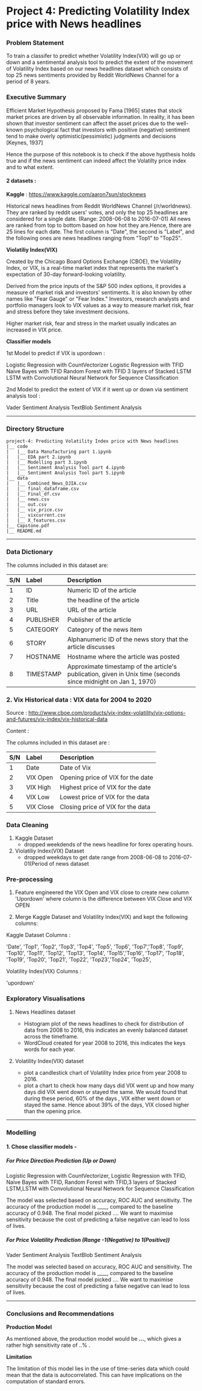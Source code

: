 # Project 4: Predicting Volatility Index price with News headlines

### Problem Statement

To train a classifer to predict whether Volatility Index(VIX) will go up or down and a sentimental analysis tool to predict the extent of the movement of Volatility Index based on our news headlines dataset which consists of top 25 news sentiments provided by Reddit WorldNews Channel for a period of 8 years. 

### Executive Summary

Efficient Market Hypothesis proposed by Fama [1965] states that stock market prices are driven by all observable information. In reality, it has been shown that investor sentiment can affect the asset prices due to the well-known psychological fact that investors with positive (negative) sentiment tend to make overly optimistic(pessimistic) judgments and decisions [Keynes, 1937]

Hence the purpose of this notebook is to check if the above hypthesis holds true and if the news sentiment can indeed affect the Volatilty price index and to what extent.

#### 2 datasets : 

**Kaggle** : https://www.kaggle.com/aaron7sun/stocknews

Historical news headlines from Reddit WorldNews Channel (/r/worldnews). They are ranked by reddit users' votes, and only the top 25 headlines are considered for a single date. (Range: 2008-06-08 to 2016-07-01) All news are ranked from top to bottom based on how hot they are.Hence, there are 25 lines for each date. The first column is "Date", the second is "Label", and the following ones are news headlines ranging from "Top1" to "Top25".

**Violatiliy Index(VIX)**

Created by the Chicago Board Options Exchange (CBOE), the Volatility Index, or VIX, is a real-time market index that represents the market's expectation of 30-day forward-looking volatility. 

Derived from the price inputs of the S&P 500 index options, it provides a measure of market risk and investors' sentiments. It is also known by other names like "Fear Gauge" or "Fear Index." Investors, research analysts and portfolio managers look to VIX values as a way to measure market risk, fear and stress before they take investment decisions.

Higher market risk, fear and stress in the market usually indicates an increased in VIX price. 

**Classifier models**

1st Model to predict if VIX is upordown : 

Logistic Regression with CountVectorizer
Logistic Regression with TFID
Naive Bayes with TFID
Random Forest with TFID
3 layers of Stacked LSTM
LSTM with Convolutional Neural Network for Sequence Classification

2nd Model to predict the extent of VIX if it went up or down via sentiment analysis tool : 

Vader Sentiment Analysis
TextBlob Sentiment Analysis

---

### Directory Structure
```
project-4: Predicting Volatility Index price with News headlines
|__ code
|   |__ Data Manufacturing part 1.ipynb   
|   |__ EDA part 2.ipynb  
|   |__ Modelling part 3.ipynb
|   |__ Sentiment Analysis Tool part 4.ipynb
|   |__ Sentiment Analysis Tool part 5.ipynb
|__ data
|   |__ Combined_News_DJIA.csv
|   |__ final_dataframe.csv
|   |__ Final_df.csv
|   |__ news.csv
|   |__ out.csv
|   |__ vix_price.csv
|   |__ vixcurrent.csv
|   |__ X_features.csv
|__ Capstone.pdf
|__ README.md
```
---

### Data Dictionary

The columns included in this dataset are:


|S/N|Label|Description|
|---|:--|:--|
|1|ID|Numeric ID of the article|
|2|Title|the headline of the article|
|3|URL|URL of the article|
|4|PUBLISHER|Publisher of the article|
|5|CATEGORY|Category of the news item|
|6|STORY|Alphanumeric ID of the news story that the article discusses|
|7|HOSTNAME|Hostname where the article was posted|
|8|TIMESTAMP|Approximate timestamp of the article's publication, given in Unix time (seconds since midnight on Jan 1, 1970)|


### 2. Vix Historical data : VIX data for 2004 to 2020

Source : 
http://www.cboe.com/products/vix-index-volatility/vix-options-and-futures/vix-index/vix-historical-data

Content :

The columns included in this dataset are : 


|S/N|Label|Description|
|---|:--|:--|
|1|Date|Date of Vix|
|2|VIX Open|Opening price of VIX for the date|
|3|VIX High|Highest price of VIX for the date|
|4|VIX Low|Lowest price of VIX for the data|
|5|VIX Close|Closing price of VIX for the data|

### Data Cleaning

1. Kaggle Dataset 
	* dropped weekdends of the news headline for forex operating hours.
2. Violatiliy Index(VIX) Dataset
	* dropped weekdays to get date range from 2008-06-08 to 2016-07-01(Period of news dataset

### Pre-processing

1. Feature engineered the VIX Open and VIX close to create new column 'Upordown' where column is the difference between VIX Close and VIX OPEN

2. Merge Kaggle Dataset and Volatility Index(VIX) and kept the following columns:

Kaggle Dataset Columns : 

'Date', 'Top1', 'Top2', 'Top3', 'Top4', 'Top5', 'Top6', 'Top7','Top8', 'Top9', 'Top10', 'Top11', 'Top12', 'Top13', 'Top14', 'Top15','Top16', 'Top17', 'Top18', 'Top19', 'Top20', 'Top21', 'Top22', 'Top23','Top24', 'Top25',

Volatility Index(VIX) Columns :
 
'upordown'

### Exploratory Visualisations

1. News Headlines dataset
	* Histogram plot of the news headlines to check for distribution of data from 2008 to 2016, this indicates an evenly balanced dataset across the timeframe. 
	* WordCloud created for year 2008 to 2016, this indicates the keys words for each year.

2. Volatility Index(VIX) dataset
	* plot a candlestick chart of Volatility Index price from year 2008 to 2016.
	* plot a chart to check how many days did VIX went up and how many days did VIX went down or stayed the same. We would found that during these period, 60% of the days , VIX either went down or stayed the same. Hence about 39% of the days, VIX closed higher than the opening price. 
    
---

### Modelling

#### 1. Chose classifier models - 

##### For Price Direction Prediction (Up or Down) 

Logistic Regression with CountVectorizer, Logistic Regression with TFID, Naive Bayes with TFID, Random Forest with TFID,3 layers of Stacked LSTM,LSTM with Convolutional Neural Network for Sequence Classification

The model was selected based on accuracy, ROC AUC and sensitivity. The accuracy of the production model is ____, compared to the baseline accuracy of 0.948.
The final model picked ....  We want to maximise sensitivity because the cost of predicting a false negative can lead to loss of lives.

##### For Price Volatility Prediction (Range -1(Negative) to 1(Positive))

Vader Sentiment Analysis
TextBlob Sentiment Analysis

The model was selected based on accuracy, ROC AUC and sensitivity. The accuracy of the production model is ____, compared to the baseline accuracy of 0.948.
The final model picked ....  We want to maximise sensitivity because the cost of predicting a false negative can lead to loss of lives.

---

### Conclusions and Recommendations

**Production Model**

As mentioned above, the production model would be **...**, which gives a rather high sensitivity rate of ..% .

**Limitation**

The limitation of this model lies in the use of time-series data which could mean that the data is autocorrelated. This can have implications on the computation of standard errors.
